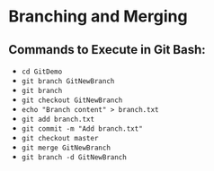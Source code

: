 # Branching and Merging

## Commands to Execute in Git Bash:
- `cd GitDemo`
- `git branch GitNewBranch`
- `git branch`
- `git checkout GitNewBranch`
- `echo "Branch content" > branch.txt`
- `git add branch.txt`
- `git commit -m "Add branch.txt"`
- `git checkout master`
- `git merge GitNewBranch`
- `git branch -d GitNewBranch`
